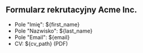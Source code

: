 ## Formularz rekrutacyjny Acme Inc.

- Pole "Imię": ${first_name}
- Pole "Nazwisko": ${last_name}
- Pole "Email": ${email}
- CV: ${cv_path} (PDF)
